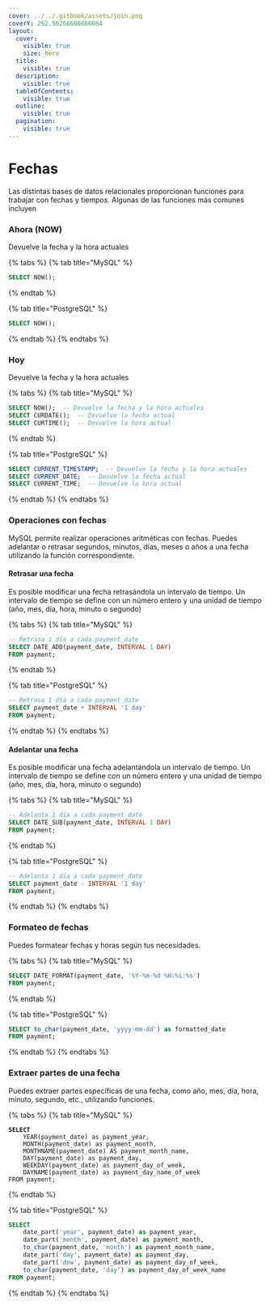 ```yaml
---
cover: ../../.gitbook/assets/join.png
coverY: 262.56266666666664
layout:
  cover:
    visible: true
    size: hero
  title:
    visible: true
  description:
    visible: true
  tableOfContents:
    visible: true
  outline:
    visible: true
  pagination:
    visible: true
---
```


# Fechas

Las distintas bases de datos relacionales proporcionan funciones para trabajar con fechas y tiempos. Algunas de las funciones más comunes incluyen

### Ahora (NOW)

Devuelve la fecha y la hora actuales

{% tabs %}
{% tab title="MySQL" %}
```sql
SELECT NOW();
```
{% endtab %}

{% tab title="PostgreSQL" %}
```sql
SELECT NOW(); 
```
{% endtab %}
{% endtabs %}

### **Hoy**

Devuelve la fecha y la hora actuales

{% tabs %}
{% tab title="MySQL" %}
```sql
SELECT NOW();  -- Devuelve la fecha y la hora actuales
SELECT CURDATE();  -- Devuelve la fecha actual
SELECT CURTIME();  -- Devuelve la hora actual
```
{% endtab %}

{% tab title="PostgreSQL" %}
```sql
SELECT CURRENT_TIMESTAMP;  -- Devuelve la fecha y la hora actuales
SELECT CURRENT_DATE;  -- Devuelve la fecha actual
SELECT CURRENT_TIME;  -- Devuelve la hora actual
```
{% endtab %}
{% endtabs %}

### Operaciones con fechas

MySQL permite realizar operaciones aritméticas con fechas. Puedes adelantar o retrasar segundos, minutos, días, meses o años a una fecha utilizando la función correspondiente.

#### Retrasar una fecha

Es posible modificar una fecha retrasándola un intervalo de tiempo. Un intervalo de tiempo se define con un número entero y una unidad de tiempo (año, mes, día, hora, minuto o segundo)

{% tabs %}
{% tab title="MySQL" %}
```sql
-- Retrasa 1 día a cada payment_date
SELECT DATE_ADD(payment_date, INTERVAL 1 DAY)
FROM payment;  
```
{% endtab %}

{% tab title="PostgreSQL" %}
```sql
-- Retrasa 1 día a cada payment_date
SELECT payment_date + INTERVAL '1 day'
FROM payment;
```
{% endtab %}
{% endtabs %}

#### Adelantar una fecha

Es posible modificar una fecha adelantándola un intervalo de tiempo. Un intervalo de tiempo se define con un número entero y una unidad de tiempo (año, mes, día, hora, minuto o segundo)

{% tabs %}
{% tab title="MySQL" %}
```sql
-- Adelanta 1 día a cada payment_date
SELECT DATE_SUB(payment_date, INTERVAL 1 DAY)
FROM payment;  
```
{% endtab %}

{% tab title="PostgreSQL" %}
```sql
-- Adelanta 1 día a cada payment_date
SELECT payment_date - INTERVAL '1 day'
FROM payment;
```
{% endtab %}
{% endtabs %}

### Formateo de fechas

Puedes formatear fechas y horas según tus necesidades.

{% tabs %}
{% tab title="MySQL" %}
```sql
SELECT DATE_FORMAT(payment_date, '%Y-%m-%d %H:%i:%s')
FROM payment;
```
{% endtab %}

{% tab title="PostgreSQL" %}
```sql
SELECT to_char(payment_date, 'yyyy-mm-dd') as formatted_date
FROM payment;
```
{% endtab %}
{% endtabs %}

### Extraer partes de una fecha

Puedes extraer partes específicas de una fecha, como año, mes, día, hora, minuto, segundo, etc., utilizando funciones.

{% tabs %}
{% tab title="MySQL" %}
<pre class="language-sql"><code class="lang-sql"><strong>SELECT 
</strong>    YEAR(payment_date) as payment_year, 
    MONTH(payment_date) as payment_month,
    MONTHNAME(payment_date) AS payment_month_name,
    DAY(payment_date) as payment_day,
    WEEKDAY(payment_date) as payment_day_of_week,
    DAYNAME(payment_date) as payment_day_name_of_week
FROM payment;
</code></pre>
{% endtab %}

{% tab title="PostgreSQL" %}
```sql
SELECT 
    date_part('year', payment_date) as payment_year, 
    date_part('month', payment_date) as payment_month,
    to_char(payment_date, 'month') as payment_month_name,
    date_part('day', payment_date) as payment_day,
    date_part('dow', payment_date) as payment_day_of_week,
    to_char(payment_date, 'day') as payment_day_of_week_name
FROM payment;
```
{% endtab %}
{% endtabs %}
